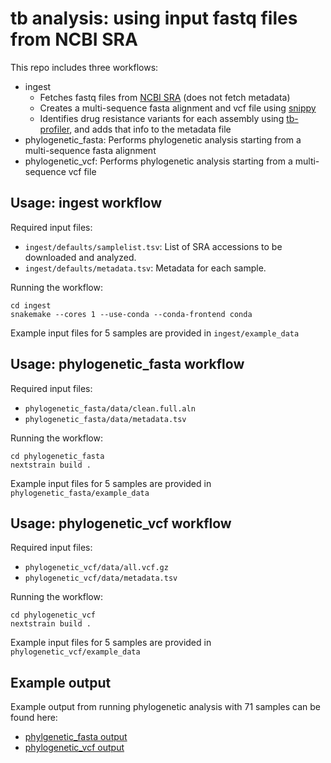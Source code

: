 # tb analysis: using input fastq files from NCBI SRA
This repo includes three workflows:

* ingest
	* Fetches fastq files from [NCBI SRA](https://www.ncbi.nlm.nih.gov/sra) (does not fetch metadata)
	* Creates a multi-sequence fasta alignment and vcf file using [snippy](https://github.com/tseemann/snippy) 
	* Identifies drug resistance variants for each assembly using [tb-profiler](https://github.com/jodyphelan/TBProfiler), and adds that info to the metadata file
* phylogenetic_fasta: Performs phylogenetic analysis starting from a multi-sequence fasta alignment 
* phylogenetic_vcf: Performs phylogenetic analysis starting from a multi-sequence vcf file


## Usage: ingest workflow
Required input files:
* `ingest/defaults/samplelist.tsv`: List of SRA accessions to be downloaded and analyzed.
* `ingest/defaults/metadata.tsv`: Metadata for each sample.

Running the workflow:
```
cd ingest
snakemake --cores 1 --use-conda --conda-frontend conda
```
Example input files for 5 samples are provided in `ingest/example_data`

## Usage: phylogenetic_fasta workflow
Required input files:
* `phylogenetic_fasta/data/clean.full.aln`
* `phylogenetic_fasta/data/metadata.tsv`

Running the workflow:
```
cd phylogenetic_fasta
nextstrain build .
```
Example input files for 5 samples are provided in `phylogenetic_fasta/example_data`

## Usage: phylogenetic_vcf workflow
Required input files:
* `phylogenetic_vcf/data/all.vcf.gz`
* `phylogenetic_vcf/data/metadata.tsv`

Running the workflow:
```
cd phylogenetic_vcf
nextstrain build .
```
Example input files for 5 samples are provided in `phylogenetic_vcf/example_data`

## Example output 

Example output from running phylogenetic analysis with 71 samples can be found here:
* [phylgenetic_fasta output](https://nextstrain.org/staging/tb/fastqs/aln)
* [phylogenetic_vcf output](https://nextstrain.org/staging/tb/fastqs/vcf)
